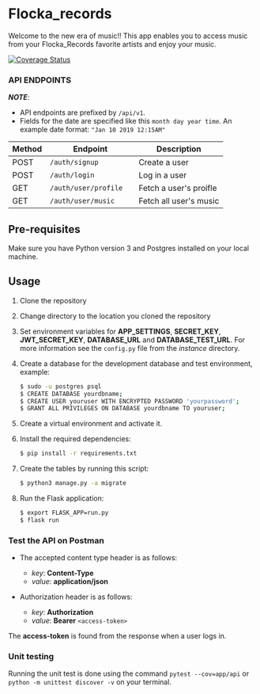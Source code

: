 # Flocka_records

Welcome to the new era of music!!
This app enables you to access music from your Flocka_Records favorite artists and enjoy your music.


[![Coverage Status](https://coveralls.io/repos/github/flocka12/Flocka_records/badge.svg?branch=ch-check-travis)](https://coveralls.io/github/flocka12/Flocka_records?branch=ch-check-travis)
### API ENDPOINTS

**_NOTE_**:

- API endpoints are prefixed by `/api/v1`.
- Fields for the date are specified like this `month day year time`. An example date format: `"Jan 10 2019 12:15AM"`

| Method        | Endpoint                                    | Description              |
| ------------- | --------------------------------------------| ------------------------ |
| POST          | `/auth/signup`                              | Create a user            |
| POST          | `/auth/login`                               | Log in a user            |
| GET           | `/auth/user/profile  `                      | Fetch a user's proifle   |
| GET           | `/auth/user/music`                          | Fetch all user's music   |


## Pre-requisites

Make sure you have Python version 3 and Postgres installed on your local machine.

## Usage

1. Clone the repository 

2. Change directory to the location you cloned the repository

3. Set environment variables for **APP_SETTINGS**, **SECRET_KEY**, **JWT_SECRET_KEY**, **DATABASE_URL** and **DATABASE_TEST_URL**. For more information see the `config.py` file from the _instance_ directory.

4. Create a database for the development database and test environment, example:

    ```bash
    $ sudo -u postgres psql
    $ CREATE DATABASE yourdbname;
    $ CREATE USER youruser WITH ENCRYPTED PASSWORD 'yourpassword';
    $ GRANT ALL PRIVILEGES ON DATABASE yourdbname TO youruser;
    ``` 

4. Create a virtual environment and activate it.
5. Install the required dependencies:

    ```bash
    $ pip install -r requirements.txt
    ``` 

6. Create the tables by running this script:

    ```bash
    $ python3 manage.py -a migrate
    ```

7. Run the Flask application:

    ```bash
    $ export FLASK_APP=run.py
    $ flask run
    ``` 

### Test the API on Postman

- The accepted content type header is as follows:

  - *key*: **Content-Type** 
  - *value*: **application/json**

- Authorization header is as follows:

  - *key*: **Authorization** 
  - *value*: **Bearer** `<access-token>`

The **access-token** is found from the response when a user logs in.

### Unit testing

Running the unit test is done using the command `pytest --cov=app/api` or `python -m unittest discover -v` on your terminal.
